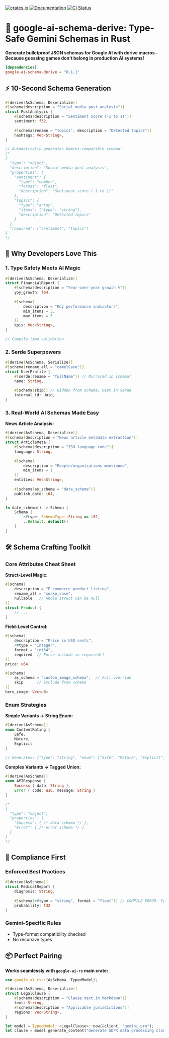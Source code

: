 [![crates.io](https://img.shields.io/crates/v/google-ai-schema-derive)](https://crates.io/crates/google-ai-schema-derive)
[![Documentation](https://docs.rs/google-ai-schema-derive/badge.svg)](https://docs.rs/google-ai-schema-derive)
[![CI Status](https://github.com/veecore/google-ai-rs/actions/workflows/ci.yml/badge.svg)](https://github.com/veecore/google-ai-rs/actions)

# 🧬 google-ai-schema-derive: Type-Safe Gemini Schemas in Rust

**Generate bulletproof JSON schemas for Google AI with derive macros -  
Because guessing games don't belong in production AI systems!**

```toml
[dependencies]
google-ai-schema-derive = "0.1.1"
```

## ⚡️ 10-Second Schema Generation

```rust
#[derive(AsSchema, Deserialize)]
#[schema(description = "Social media post analysis")]
struct PostAnalysis {
    #[schema(description = "Sentiment score (-1 to 1)")]
    sentiment: f32,
    
    #[schema(rename = "topics", description = "Detected topics")]
    hashtags: Vec<String>,
}

// Automatically generates Gemini-compatible schema:
/*
{
  "type": "object",
  "description": "Social media post analysis",
  "properties": {
    "sentiment": {
      "type": "number",
      "format": "float",
      "description": "Sentiment score (-1 to 1)"
    },
    "topics": {
      "type": "array",
      "items": {"type": "string"},
      "description": "Detected topics"
    }
  },
  "required": ["sentiment", "topics"]
}
*/
```

## 🚀 Why Developers Love This

### 1. Type Safety Meets AI Magic
```rust
#[derive(AsSchema, Deserialize)]
struct FinancialReport {
    #[schema(description = "Year-over-year growth %")]
    yoy_growth: f64,
    
    #[schema(
        description = "Key performance indicators",
        min_items = 3,
        max_items = 5
    )]
    kpis: Vec<String>,
}

// Compile-time validation
```

### 2. Serde Superpowers
```rust
#[derive(AsSchema, Serialize)]
#[schema(rename_all = "camelCase")]
struct UserProfile {
    #[serde(rename = "fullName")] // Mirrored in schema!
    name: String,
    
    #[schema(skip)] // Hidden from schema, kept in Serde
    internal_id: Uuid,
}
```

### 3. Real-World AI Schemas Made Easy
**News Article Analysis:**
```rust
#[derive(AsSchema, Deserialize)]
#[schema(description = "News article metadata extraction")]
struct ArticleMeta {
    #[schema(description = "ISO language code")]
    language: String,
    
    #[schema(
        description = "People/organizations mentioned",
        min_items = 1
    )]
    entities: Vec<String>,
    
    #[schema(as_schema = "date_schema")]
    publish_date: i64,
}

fn date_schema() -> Schema {
    Schema {
        r#type: SchemaType::String as i32,
        ..Default::default()
    }
}
```

## 🛠️ Schema Crafting Toolkit

### Core Attributes Cheat Sheet

**Struct-Level Magic:**
```rust
#[schema(
    description = "E-commerce product listing",
    rename_all = "snake_case",
    nullable   // Whole struct can be null
)]
struct Product {
    // ...
}
```

**Field-Level Control:**
```rust
#[schema(
    description = "Price in USD cents",
    r#type = "Integer",
    format = "int64",
    required  // Force include in required[]
)]
price: u64,

#[schema(
    as_schema = "custom_image_schema",  // Full override
    skip      // Exclude from schema
)]
hero_image: Vec<u8>
```

### Enum Strategies
**Simple Variants → String Enum:**
```rust
#[derive(AsSchema)]
enum ContentRating {
    Safe,
    Mature,
    Explicit
}

// Generates: {"type": "string", "enum": ["Safe", "Mature", "Explicit"]}
```

**Complex Variants → Tagged Union:**
```rust
#[derive(AsSchema)]
enum APIResponse {
    Success { data: String },
    Error { code: u16, message: String }
}

/*
{
  "type": "object",
  "properties": {
    "Success": { /* data schema */ },
    "Error": { /* error schema */ }
  }
}
*/
```

## 🚨 Compliance First

### Enforced Best Practices
```rust
#[derive(AsSchema)]
struct MedicalReport {
    diagnosis: String,
    
    #[schema(r#type = "string", format = "float")] // COMPILE ERROR: Type mismatch
    probability: f32
}
```

### Gemini-Specific Rules
- Type-format compatibility checked
- No recursive types

## 📦 Perfect Pairing

**Works seamlessly with `google-ai-rs` main crate:**
```rust
use google_ai_rs::{AsSchema, TypedModel};

#[derive(AsSchema, Deserialize)]
struct LegalClause {
    #[schema(description = "Clause text in Markdown")]
    text: String,
    #[schema(description = "Applicable jurisdictions")]
    regions: Vec<String>,
}

let model = TypedModel::<LegalClause>::new(&client, "gemini-pro");
let clause = model.generate_content("Generate GDPR data processing clause").await?;
```